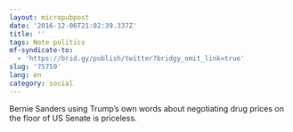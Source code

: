```yaml
---
layout: micropubpost
date: '2016-12-06T21:02:39.337Z'
title: ''
tags: Note politics
mf-syndicate-to:
  - 'https://brid.gy/publish/twitter?bridgy_omit_link=true'
slug: '75759'
lang: en
category: social
---
```

Bernie Sanders using Trump’s own words about negotiating drug prices on the floor of US Senate is priceless. 
